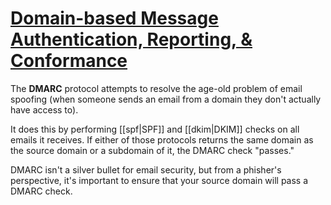 # [Domain-based Message Authentication, Reporting, & Conformance](https://support.dnsimple.com/articles/dmarc-record/)

The **DMARC** protocol attempts to resolve the age-old problem of email spoofing (when someone sends an email from a domain they don't actually have access to).

It does this by performing [[spf|SPF]] and [[dkim|DKIM]] checks on all emails it receives. If either of those protocols returns the same domain as the source domain or a subdomain of it, the DMARC check "passes."

DMARC isn't a silver bullet for email security, but from a phisher's perspective, it's important to ensure that your source domain will pass a DMARC check.
